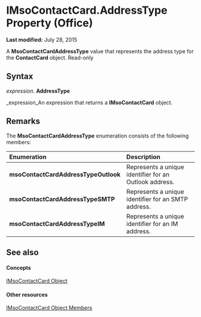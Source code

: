
# IMsoContactCard.AddressType Property (Office)

 **Last modified:** July 28, 2015

A  **MsoContactCardAddressType** value that represents the address type for the **ContactCard** object. Read-only

## Syntax

 _expression_. **AddressType**

 _expression_An expression that returns a  **IMsoContactCard** object.


## Remarks

The  **MsoContactCardAddressType** enumeration consists of the following members:



|**Enumeration**|**Description**|
|:-----|:-----|
| **msoContactCardAddressTypeOutlook**|Represents a unique identifier for an Outlook address.|
| **msoContactCardAddressTypeSMTP**|Represents a unique identifier for an SMTP address.|
| **msoContactCardAddressTypeIM**|Represents a unique identifier for an IM address.|

## See also


#### Concepts


 [IMsoContactCard Object](337320dd-a60a-fdc5-76a1-c40518171bd6.md)
#### Other resources


 [IMsoContactCard Object Members](03c92ec4-11c8-8354-377f-d60ebdb5d2f3.md)
